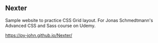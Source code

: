 ## Nexter

Sample website to practice CSS Grid layout. For Jonas Schmedtmann's Advanced CSS and Sass course on Udemy.

https://py-john.github.io/Nexter/
